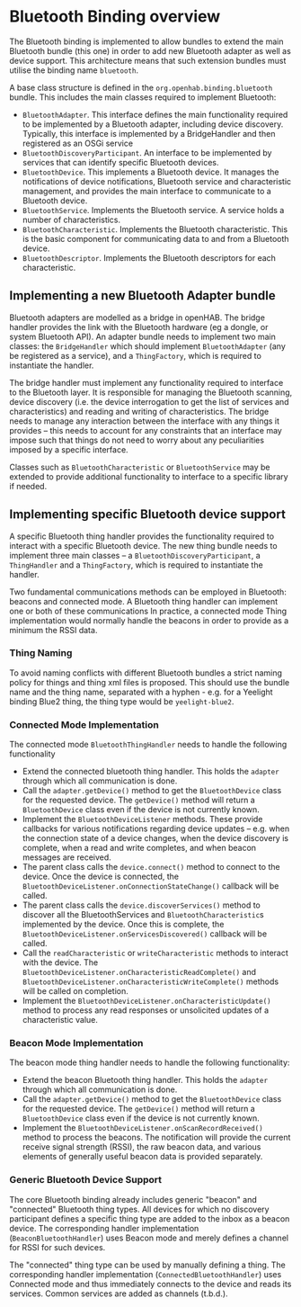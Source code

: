 # Bluetooth Binding overview

The Bluetooth binding is implemented to allow bundles to extend the main Bluetooth bundle (this one) in order to add new Bluetooth adapter as well as device support.
This architecture means that such extension bundles must utilise the binding name `bluetooth`.

A base class structure is defined in the `org.openhab.binding.bluetooth` bundle.
This includes the main classes required to implement Bluetooth:

- `BluetoothAdapter`. This interface defines the main functionality required to be implemented by a Bluetooth adapter, including device discovery. Typically, this interface is implemented by a BridgeHandler and then registered as an OSGi service
- `BluetoothDiscoveryParticipant`. An interface to be implemented by services that can identify specific Bluetooth devices.
- `BluetoothDevice`. This implements a Bluetooth device. It manages the notifications of device notifications, Bluetooth service and characteristic management, and provides the main interface to communicate to a Bluetooth device.
- `BluetoothService`. Implements the Bluetooth service. A service holds a number of characteristics.
- `BluetoothCharacteristic`. Implements the Bluetooth characteristic. This is the basic component for communicating data to and from a Bluetooth device.
- `BluetoothDescriptor`. Implements the Bluetooth descriptors for each characteristic.

## Implementing a new Bluetooth Adapter bundle

Bluetooth adapters are modelled as a bridge in openHAB.
The bridge handler provides the link with the Bluetooth hardware (eg a dongle, or system Bluetooth API).
An adapter bundle needs to implement two main classes: the `BridgeHandler` which should implement `BluetoothAdapter` (any be registered as a service), and a `ThingFactory`, which is required to instantiate the handler.

The bridge handler must implement any functionality required to interface to the Bluetooth layer.
It is responsible for managing the Bluetooth scanning, device discovery (i.e. the device interrogation to get the list of services and characteristics) and reading and writing of characteristics.
The bridge needs to manage any interaction between the interface with any things it provides – this needs to account for any constraints that an interface may impose such that things do not need to worry about any peculiarities imposed by a specific interface.

Classes such as `BluetoothCharacteristic` or `BluetoothService` may be extended to provide additional functionality to interface to a specific library if needed.

## Implementing specific Bluetooth device support

A specific Bluetooth thing handler provides the functionality required to interact with a specific Bluetooth device.
The new thing bundle needs to implement three main classes – a `BluetoothDiscoveryParticipant`, a `ThingHandler` and a `ThingFactory`, which is required to instantiate the handler.

Two fundamental communications methods can be employed in Bluetooth: beacons and connected mode. A Bluetooth thing handler can implement one or both of these communications
 In practice, a connected mode Thing implementation would normally handle the beacons in order to provide as a minimum the RSSI data.

### Thing Naming

To avoid naming conflicts with different Bluetooth bundles a strict naming policy for things and thing xml files is proposed.
This should use the bundle name and the thing name, separated with a hyphen - e.g. for a Yeelight binding Blue2 thing, the thing type would be `yeelight-blue2`.

### Connected Mode Implementation

The connected mode `BluetoothThingHandler` needs to handle the following functionality

- Extend the connected bluetooth thing handler. This holds the `adapter` through which all communication is done.
- Call the `adapter.getDevice()` method to get the `BluetoothDevice` class for the requested device. The `getDevice()` method will return a `BluetoothDevice` class even if the device is not currently known.
- Implement the `BluetoothDeviceListener` methods. These provide callbacks for various notifications regarding device updates – e.g. when the connection state of a device changes, when the device discovery is complete, when a read and write completes, and when beacon messages are received.
- The parent class calls the `device.connect()` method to connect to the device. Once the device is connected, the `BluetoothDeviceListener.onConnectionStateChange()` callback will be called.
- The parent class  calls the `device.discoverServices()` method to discover all the BluetoothServices and `BluetoothCharacteristic`s implemented by the device. Once this is complete, the `BluetoothDeviceListener.onServicesDiscovered()` callback will be called.
- Call the `readCharacteristic` or `writeCharacteristic` methods to interact with the device. The `BluetoothDeviceListener.onCharacteristicReadComplete()` and `BluetoothDeviceListener.onCharacteristicWriteComplete()` methods will be called on completion.
- Implement the `BluetoothDeviceListener.onCharacteristicUpdate()` method to process any read responses or unsolicited updates of a characteristic value.

### Beacon Mode Implementation

The beacon mode thing handler needs to handle the following functionality:

- Extend the beacon Bluetooth thing handler. This holds the `adapter` through which all communication is done.
- Call the `adapter.getDevice()` method to get the `BluetoothDevice` class for the requested device. The `getDevice()` method will return a `BluetoothDevice` class even if the device is not currently known.
- Implement the `BluetoothDeviceListener.onScanRecordReceived()` method to process the beacons. The notification will provide the current receive signal strength (RSSI), the raw beacon data, and various elements of generally useful beacon data is provided separately.

### Generic Bluetooth Device Support

The core Bluetooth binding already includes generic "beacon" and "connected" Bluetooth thing types.
All devices for which no discovery participant defines a specific thing type are added to the inbox as a beacon device.
The corresponding handler implementation (`BeaconBluetoothHandler`) uses Beacon mode and merely defines a channel for RSSI for such devices.

The "connected" thing type can be used by manually defining a thing.
The corresponding handler implementation (`ConnectedBluetoothHandler`) uses Connected mode and thus immediately connects to the device and reads its services.
Common services are added as channels (t.b.d.).
